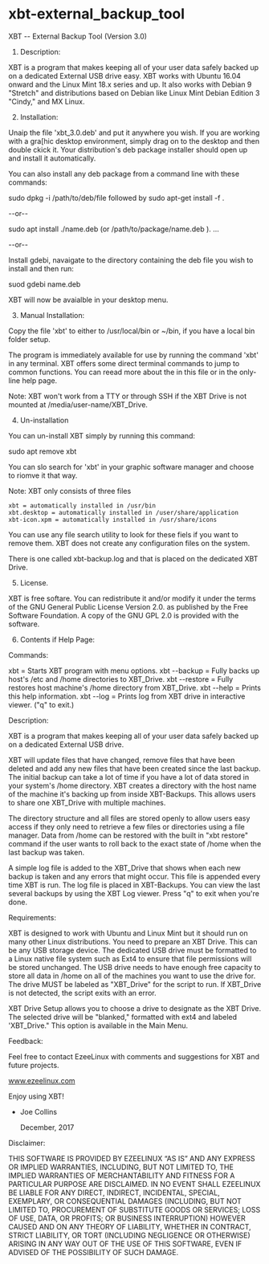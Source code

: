 
# xbt-external_backup_tool
XBT -- External Backup Tool (Version 3.0)

1. Description:

 XBT is a program that makes keeping all of your user data safely backed up on
 a dedicated External USB drive easy. XBT works with Ubuntu 16.04 onward and
 the Linux Mint 18.x series and up. It also works with Debian 9 "Stretch" 
 and  distributions based on Debian like Linux Mint Debian Edition 3 "Cindy,"
 and MX Linux. 

2. Installation:

 Unaip the file 'xbt_3.0.deb' and put it anywhere you wish. If you are working
 with a gra[hic desktop environment, simply drag on to the desktop and then
 double ckick it. Your distribution's deb package installer should open up and
 install it automatically.

 You can also install any deb package from a command line with these commands:

 sudo dpkg -i /path/to/deb/file followed by sudo apt-get install -f .
 
 --or--

 sudo apt install ./name.deb (or /path/to/package/name.deb ). ...

 --or--

 Install gdebi, navaigate to the directory containing the deb file you wish to
 install and then run:

 suod gdebi name.deb

 XBT will now be avaialble in your desktop menu.
 
3. Manual Installation:

 Copy the file 'xbt' to either to /usr/local/bin or ~/bin, if you have a local
 bin folder setup. 

 The program is immediately available for use by running the command 'xbt' in
 any terminal. XBT offers some direct terminal commands to jump to common
 functions. You can reead more about the in this file or in the only-line help
 page.

 Note: XBT won't work from a TTY or through SSH if the XBT Drive is not mounted
 at /media/user-name/XBT_Drive.

4. Un-installation

 You can un-install XBT simply by running this command:

 sudo apt remove xbt

 You can slo search for 'xbt' in your graphic software manager and choose to
 riomve it that way.

 Note: XBT only consists of three files

    xbt = automatically installed in /usr/bin
    xbt.desktop = automatically installed in /user/share/application
    xbt-icon.xpm = automatically installed in /usr/share/icons

 You can use any file search utility to look for these fiels if you want to
 remove them. XBT does not create any configuration files on the system.

 There is one called xbt-backup.log and that is placed on the dedicated
 XBT Drive.

5. License.

 XBT is free softare. You can redistribute it and/or modify it under the
 terms of the GNU General Public License Version 2.0. as published by
 the Free Software Foundation. A copy of the GNU GPL 2.0 is provided with the
 software.

6. Contents if Help Page:

 Commands:

 xbt = Starts XBT program with menu options.
 xbt --backup = Fully backs up host's /etc and /home directories to XBT_Drive.
 xbt --restore = Fully restores host machine's /home directory from XBT_Drive.
 xbt --help = Prints this help information.
 xbt --log = Prints log from XBT drive in interactive viewer. ("q" to exit.)

 Description:

 XBT is a program that makes keeping all of your user data safely backed up on
 a dedicated External USB drive.

 XBT will update files that have changed, remove files that have been
 deleted and add any new files that have been created since the last backup.
 The initial backup can take a lot of time if you have a lot of data stored
 in your system's /home directory. XBT creates a directory with the host name
 of the machine it's backing up from inside XBT-Backups. This allows users to
 share one XBT_Drive with multiple machines.

 The directory structure and all files are stored openly to allow users easy
 access if they only need to retrieve a few files or directories using a file
 manager. Data from /home can be restored with the built in "xbt restore"
 command if the user wants to roll back to the exact state of /home when the
 last backup was taken.

 A simple log file is added to the XBT_Drive that shows when each new
 backup is taken and any errors that might occur. This file is appended
 every time XBT is run. The log file is placed in XBT-Backups. You can view the
 last several backups by using the XBT Log viewer. Press "q" to exit when
 you're done.

 Requirements:

 XBT is designed to work with Ubuntu and Linux Mint but it should run
 on many other Linux distributions. You need to prepare an XBT Drive.
 This can be any USB storage device. The dedicated USB drive must be
 formatted to a Linux native file system such as Ext4 to ensure that file
 permissions will be stored unchanged. The USB drive needs to have enough
 free capacity to store all data in /home on all of the machines you want to
 use the drive for. The drive MUST be labeled as "XBT_Drive" for the script
 to run. If XBT_Drive is not detected, the script exits with an error.

 XBT Drive Setup allows you to choose a drive to designate as the XBT Drive. The
 selected drive will be "blanked," formatted with ext4 and labeled 'XBT_Drive."
 This option is available in the Main Menu.

 Feedback:

 Feel free to contact EzeeLinux with comments and suggestions for XBT and
 future projects.

 www.ezeelinux.com

 Enjoy using XBT!

 - Joe Collins

   December, 2017

 Disclaimer:

 THIS SOFTWARE IS PROVIDED BY EZEELINUX “AS IS” AND ANY EXPRESS OR IMPLIED
 WARRANTIES, INCLUDING, BUT NOT LIMITED TO, THE IMPLIED WARRANTIES OF
 MERCHANTABILITY AND FITNESS FOR A PARTICULAR PURPOSE ARE DISCLAIMED. IN NO
 EVENT SHALL EZEELINUX BE LIABLE FOR ANY DIRECT, INDIRECT, INCIDENTAL, SPECIAL,
 EXEMPLARY, OR CONSEQUENTIAL DAMAGES (INCLUDING, BUT NOT LIMITED TO,
 PROCUREMENT OF SUBSTITUTE GOODS OR SERVICES; LOSS OF USE, DATA, OR PROFITS; OR
 BUSINESS INTERRUPTION) HOWEVER CAUSED AND ON ANY THEORY OF LIABILITY, WHETHER
 IN CONTRACT, STRICT LIABILITY, OR TORT (INCLUDING NEGLIGENCE OR OTHERWISE)
 ARISING IN ANY WAY OUT OF THE USE OF THIS SOFTWARE, EVEN IF ADVISED OF THE
 POSSIBILITY OF SUCH DAMAGE.

